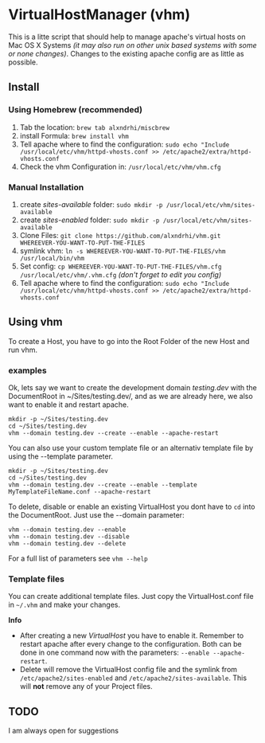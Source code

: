 # VirtualHostManager (vhm)

This is a litte script that should help to manage apache's virtual hosts on Mac OS X Systems _(it may also run on other unix based systems with some or none changes)_.
Changes to the existing apache config are as little as possible.


## Install

### Using Homebrew (recommended)
1. Tab the location: ```brew tab alxndrhi/miscbrew```
2. install Formula: ```brew install vhm```
3. Tell apache where to find the configuration: ```sudo echo "Include /usr/local/etc/vhm/httpd-vhosts.conf >> /etc/apache2/extra/httpd-vhosts.conf```
4. Check the vhm Configuration in: ```/usr/local/etc/vhm/vhm.cfg```

### Manual Installation
1. create _sites-available_ folder: ```sudo mkdir -p /usr/local/etc/vhm/sites-available```
2. create _sites-enabled_ folder: ```sudo mkdir -p /usr/local/etc/vhm/sites-available```
3. Clone Files: ```git clone https://github.com/alxndrhi/vhm.git WHEREEVER-YOU-WANT-TO-PUT-THE-FILES```
4. symlink vhm: ```ln -s WHEREEVER-YOU-WANT-TO-PUT-THE-FILES/vhm /usr/local/bin/vhm```
5. Set config: ```cp WHEREEVER-YOU-WANT-TO-PUT-THE-FILES/vhm.cfg /usr/local/etc/vhm/.vhm.cfg``` _(don't forget to edit you config)_
6. Tell apache where to find the configuration: ```sudo echo "Include /usr/local/etc/vhm/httpd-vhosts.conf >> /etc/apache2/extra/httpd-vhosts.conf```

## Using vhm

To create a Host, you have to go into the Root Folder of the new Host and run vhm.

### examples

Ok, lets say we want to create the development domain _testing.dev_ with the DocumentRoot in ~/Sites/testing.dev/,
and as we are already here, we also want to enable it and restart apache.

```
mkdir -p ~/Sites/testing.dev
cd ~/Sites/testing.dev
vhm --domain testing.dev --create --enable --apache-restart
```

You can also use your custom template file or an alternativ template file by using the --template parameter.

```
mkdir -p ~/Sites/testing.dev
cd ~/Sites/testing.dev
vhm --domain testing.dev --create --enable --template MyTemplateFileName.conf --apache-restart
```

To delete, disable or enable an existing VirtualHost you dont have to ```cd``` into the DocumentRoot. Just use the --domain parameter:

```
vhm --domain testing.dev --enable
vhm --domain testing.dev --disable
vhm --domain testing.dev --delete
```

For a full list of parameters see ```vhm --help```

### Template files
You can create additional template files. Just copy the VirtualHost.conf file in ```~/.vhm``` and make your changes.

**Info**

* After creating a new _VirtualHost_ you have to enable it. Remember to restart apache after every change to the configuration. Both can be done in one command now with the parameters: ```--enable --apache-restart```.
* Delete will remove the VirtualHost config file and the symlink from ```/etc/apache2/sites-enabled``` and ```/etc/apache2/sites-available```. This will **not** remove any of your Project files.

## TODO

I am always open for suggestions
